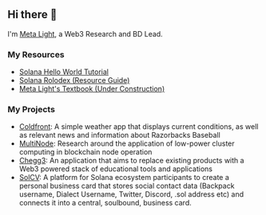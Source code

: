 ## Hi there 👋
I'm [Meta Light](https://meta-light.vercel.app/), a Web3 Research and BD Lead. 

### My Resources 
- [Solana Hello World Tutorial](https://github.com/meta-lite/solana-hello-world)
- [Solana Rolodex (Resource Guide)](https://github.com/meta-lite/solana-rolodex)
- [Meta Light's Textbook (Under Construction)](https://github.com/meta-lite/solana-rolodex)

### My Projects
- [Coldfront](https://github.com/meta-lite/coldfront): A simple weather app that displays current conditions, as well as relevant news and information about Razorbacks Baseball
- [MultiNode](https://github.com/meta-lite/meta-lite/tree/main/projects/multinode): Research around the application of low-power cluster computing in blockchain node operation
- [Chegg3](https://github.com/meta-lite/meta-lite/blob/main/projects/chegg3/chegg3-whitepaper.md): An application that aims to replace existing products with a Web3 powered stack of educational tools and applications
- [SolCV](https://github.com/meta-lite/meta-lite/blob/main/projects/sol-cv/sol-cv.md): A platform for Solana ecosystem participants to create a personal business card that stores social contact data (Backpack username, Dialect Username, Twitter, Discord, .sol address etc) and connects it into a central, soulbound, business card.
